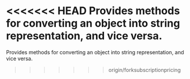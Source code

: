 <<<<<<< HEAD
Provides methods for converting an object into string representation, and vice versa.
=======
Provides methods for converting an object into string representation, and vice versa.
>>>>>>> origin/forksubscriptionpricing

